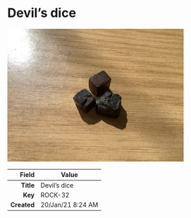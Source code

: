 # Devil’s dice



<img height="300px" src="10054.jpg"/>

|       Field | Value                   |
|------------:|-------------------------|
|   **Title** | Devil’s dice |
|     **Key** | ROCK-32 |
| **Created** | 20/Jan/21 8:24 AM |
        